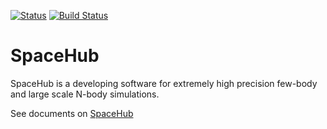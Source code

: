 
[![Status](https://github.com/YihanWangAstro/SpaceHub/workflows/Build/badge.svg)](https://github.com/YihanWangAstro/SpaceHub/actions) [![Build Status](https://travis-ci.com/YihanWangAstro/SpaceHub.svg?branch=master)](https://travis-ci.com/YihanWangAstro/SpaceHub)

# SpaceHub

SpaceHub is a developing software for extremely high precision few-body and large scale N-body simulations.

See documents on [SpaceHub](https://yihanwangastro.github.io/SpaceHubWeb/)
